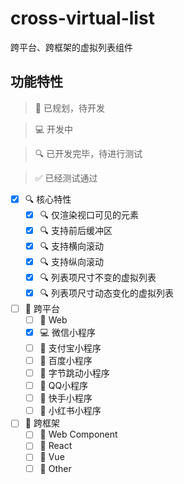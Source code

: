 # cross-virtual-list

跨平台、跨框架的虚拟列表组件

## 功能特性

> 📌 已规划，待开发

> 💻 开发中

> 🔍 已开发完毕，待进行测试

> ✅ 已经测试通过

-   [x] 🔍 核心特性
    -   [x] 🔍 仅渲染视口可见的元素
    -   [x] 🔍 支持前后缓冲区
    -   [x] 🔍 支持横向滚动
    -   [x] 🔍 支持纵向滚动
    -   [x] 🔍 列表项尺寸不变的虚拟列表
    -   [x] 🔍 列表项尺寸动态变化的虚拟列表
-   [ ] 📌 跨平台
    -   [ ] 📌 Web
    -   [x] 💻 微信小程序
    -   [ ] 📌 支付宝小程序
    -   [ ] 📌 百度小程序
    -   [ ] 📌 字节跳动小程序
    -   [ ] 📌 QQ小程序
    -   [ ] 📌 快手小程序
    -   [ ] 📌 小红书小程序
-   [ ] 📌 跨框架
    -   [ ] 📌 Web Component
    -   [ ] 📌 React
    -   [ ] 📌 Vue
    -   [ ] 📌 Other
